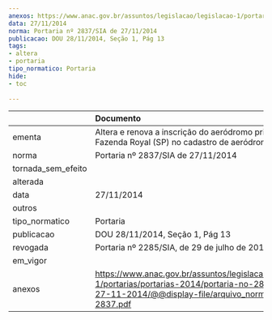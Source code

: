 ```yaml
---
anexos: https://www.anac.gov.br/assuntos/legislacao/legislacao-1/portarias/portarias-2014/portaria-no-2837-sia-de-27-11-2014/@@display-file/arquivo_norma/PA2014-2837.pdf
data: 27/11/2014
norma: Portaria nº 2837/SIA de 27/11/2014
publicacao: DOU 28/11/2014, Seção 1, Pág 13
tags:
- altera
- portaria
tipo_normatico: Portaria
hide: 
- toc 
 
---
```


|                    | Documento                                                                                                                                                         |
|:-------------------|:------------------------------------------------------------------------------------------------------------------------------------------------------------------|
| ementa             | Altera e renova a inscrição do aeródromo privado Fazenda Royal (SP) no cadastro de aeródromos.                                                                    |
| norma              | Portaria nº 2837/SIA de 27/11/2014                                                                                                                                |
| tornada_sem_efeito |                                                                                                                                                                   |
| alterada           |                                                                                                                                                                   |
| data               | 27/11/2014                                                                                                                                                        |
| outros             |                                                                                                                                                                   |
| tipo_normatico     | Portaria                                                                                                                                                          |
| publicacao         | DOU 28/11/2014, Seção 1, Pág 13                                                                                                                                   |
| revogada           | Portaria nº 2285/SIA, de 29 de julho de 2019.                                                                                                                     |
| em_vigor           |                                                                                                                                                                   |
| anexos             | https://www.anac.gov.br/assuntos/legislacao/legislacao-1/portarias/portarias-2014/portaria-no-2837-sia-de-27-11-2014/@@display-file/arquivo_norma/PA2014-2837.pdf |